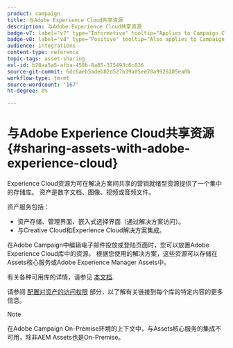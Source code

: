 ```yaml
---
product: campaign
title: 与Adobe Experience Cloud共享资源
description: 与Adobe Experience Cloud共享资源
badge-v7: label="v7" type="Informative" tooltip="Applies to Campaign Classic v7"
badge-v8: label="v8" type="Positive" tooltip="Also applies to Campaign v8"
audience: integrations
content-type: reference
topic-tags: asset-sharing
exl-id: b28aa5a5-afba-458b-8a85-375493c6c836
source-git-commit: 6dc6aeb5adeb82d527b39a05ee70a9926205ea0b
workflow-type: tm+mt
source-wordcount: '167'
ht-degree: 0%

---
```


# 与Adobe Experience Cloud共享资源{#sharing-assets-with-adobe-experience-cloud}



Experience Cloud资源为可在解决方案间共享的营销就绪型资源提供了一个集中的存储库。 资产是数字文档、图像、视频或音频文件。

资产服务包括：

* 资产存储、管理界面、嵌入式选择界面（通过解决方案访问）。
* 与Creative Cloud和Experience Cloud解决方案集成。

在Adobe Campaign中编辑电子邮件投放或登陆页面时，您可以放置Adobe Experience Cloud库中的资源。 根据您使用的解决方案，这些资源可以存储在Assets核心服务或Adobe Experience Manager Assets中。

有关各种可用库的详情，请参见 [本文档](https://experienceleague.adobe.com/docs/core-services/interface/assets/experience-cloud-assets.html).

请参阅 [配置对资产的访问权限](../../integrations/using/configuring-access-to-assets.md) 部分，以了解有关链接到每个库的特定内容的更多信息。

>[!NOTE]
>
>在Adobe Campaign On-Premise环境的上下文中，与Assets核心服务的集成不可用，除非AEM Assets也是On-Premise。
